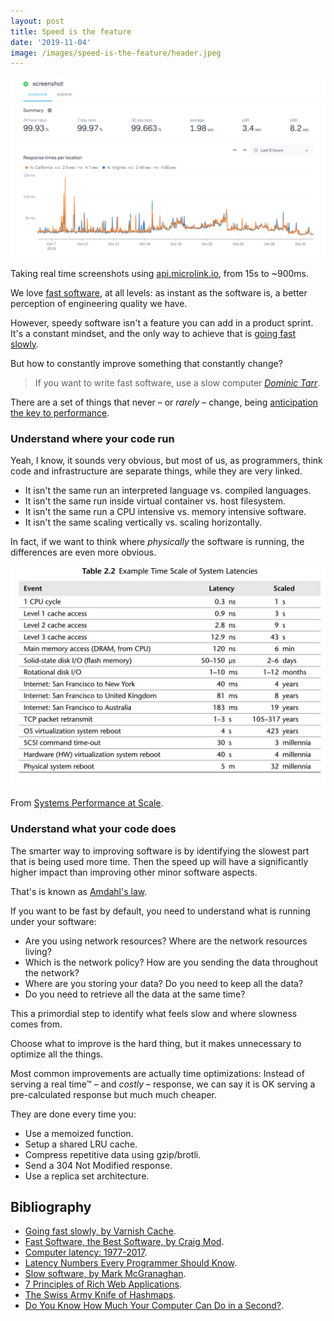 ```yaml
---
layout: post
title: Speed is the feature
date: '2019-11-04'
image: /images/speed-is-the-feature/header.jpeg
---
```


![](/images/speed-is-the-feature/m1qzux6.png)

<figcaption>Taking real time screenshots using <a href="https://api.microlink.io">api.microlink.io</a>, from 15s to ~900ms.</figcaption>

We love [fast software](https://craigmod.com/essays/fast_software), at all levels: as instant as the software is, a better perception of engineering quality we have.

However, speedy software isn't a feature you can add in a product sprint. It's a constant mindset, and the only way to achieve that is [going fast slowly](https://varnish-cache.org/docs/6.2/phk/thatslow.html).

But how to constantly improve something that constantly change?

> If you want to write fast software, use a slow computer
<cite><a href='https://twitter.com/dominictarr/status/629992939738005504'>Dominic Tarr</a></cite>.

There are a set of things that never – or _rarely_ – change, being [anticipation the key to performance](https://zeit.co/blog/next#anticipation-is-the-key-to-performance).

### Understand where your code run

Yeah, I know, it sounds very obvious, but most of us, as programmers, think code and infrastructure are separate things, while they are very linked.

- It isn't the same run an interpreted language vs. compiled languages.
- It isn't the same run inside virtual container vs. host filesystem.
- It isn't the same run a CPU intensive vs. memory intensive software.
- It isn't the same scaling vertically vs. scaling horizontally.

In fact, if we want to think where _physically_ the software is running, the differences are even more obvious.

![](/images/speed-is-the-feature/hwood9y.jpeg)

<figcaption>From <a href="https://twitter.com/frioux/status/918130735034314752">Systems Performance at Scale</a>.</figcaption>

### Understand what your code does

The smarter way to improving software is by identifying the slowest part that is being used more time. Then the speed up will have a significantly higher impact than improving other minor software aspects. 

That's is known as [Amdahl's law](https://en.wikipedia.org/wiki/Amdahl's_law).

If you want to be fast by default, you need to understand what is running under your software:

- Are you using network resources? Where are the network resources living? 
- Which is the network policy? How are you sending the data throughout the network? 
- Where are you storing your data? Do you need to keep all the data?
- Do you need to retrieve all the data at the same time?

This a primordial step to identify what feels slow and where slowness comes from.

Choose what to improve is the hard thing, but it makes unnecessary to optimize all the things.

Most common improvements are actually time optimizations: Instead of serving a real time™ – and _costly_ – response, we can say it is OK serving a pre-calculated response but much much cheaper.

They are done every time you:

- Use a memoized function.
- Setup a shared LRU cache.
- Compress repetitive data using gzip/brotli.
- Send a 304 Not Modified response.
- Use a replica set architecture.

## Bibliography

- [Going fast slowly, by Varnish Cache](https://varnish-cache.org/docs/6.2/phk/thatslow.html).
- [Fast Software, the Best Software, by Craig Mod](https://craigmod.com/essays/fast_software/).
- [Computer latency: 1977-2017](https://danluu.com/input-lag/).
- [Latency Numbers Every Programmer Should Know](https://people.eecs.berkeley.edu/~rcs/research/interactive_latency.html).
- [Slow software, by Mark McGranaghan](https://www.inkandswitch.com/slow-software.html).
- [7 Principles of Rich Web Applications](https://rauchg.com/2014/7-principles-of-rich-web-applications#act-immediately-on-user-input).
- [The Swiss Army Knife of Hashmaps](https://blog.waffles.space/2018/12/07/deep-dive-into-hashbrown/).
- [Do You Know How Much Your Computer Can Do in a Second?](https://computers-are-fast.github.io/).
